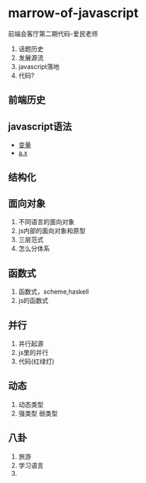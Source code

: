 # marrow-of-javascript
前端会客厅第二期代码-爱民老师

1. 话题历史
2. 发展源流
3. javascript落地
4. 代码?
## 前端历史

## javascript语法
* [变量](js/var.js)
* [a.x](js/ax.js)
## 结构化

## 面向对象
1. 不同语言的面向对象
2. js内部的面向对象和原型
3. 三层范式
4. 怎么分体系

## 函数式
1. 函数式，scheme,haskell
2. js的函数式

## 并行
1. 并行起源
2. js里的并行
3. 代码(红绿灯)
## 动态

1. 动态类型
2. 强类型 弱类型

## 八卦
1. 旅游
2. 学习语言
3. 
